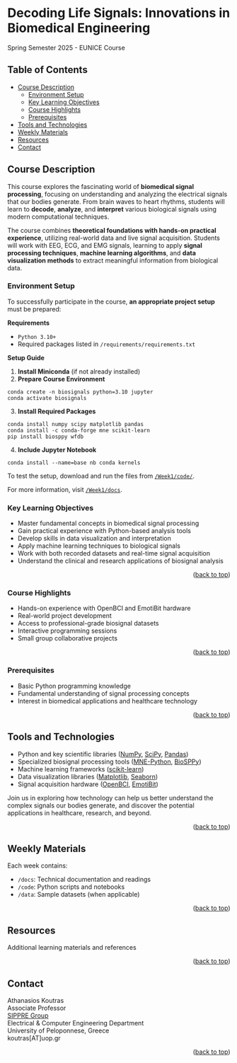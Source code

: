 <a id="readme-top"></a>

<!-- omit in toc -->
# Decoding Life Signals: Innovations in Biomedical Engineering

Spring Semester 2025 - EUNICE Course

<!-- omit in toc -->
## Table of Contents
- [Course Description](#course-description)
  - [Environment Setup](#environment-setup)
  - [Key Learning Objectives](#key-learning-objectives)
  - [Course Highlights](#course-highlights)
  - [Prerequisites](#prerequisites)
- [Tools and Technologies](#tools-and-technologies)
- [Weekly Materials](#weekly-materials)
- [Resources](#resources)
- [Contact](#contact)

## Course Description
This course explores the fascinating world of **biomedical signal processing**, focusing on understanding and analyzing the electrical signals that our bodies generate. From brain waves to heart rhythms, students will learn to **decode**, **analyze**, and **interpret** various biological signals using modern computational techniques.

The course combines **theoretical foundations with hands-on practical experience**, utilizing real-world data and live signal acquisition. Students will work with EEG, ECG, and EMG signals, learning to apply **signal processing techniques**, **machine learning algorithms**, and **data visualization methods** to extract meaningful information from biological data.

### Environment Setup
To successfully participate in the course, **an appropriate project setup** must be prepared:

**Requirements**
- `Python 3.10+`
- Required packages listed in `/requirements/requirements.txt`

**Setup Guide**
1. **Install Miniconda** (if not already installed)
2. **Prepare Course Environment**
```
conda create -n biosignals python=3.10 jupyter
conda activate biosignals
```
3. **Install Required Packages**
```
conda install numpy scipy matplotlib pandas
conda install -c conda-forge mne scikit-learn
pip install biosppy wfdb
```
4. **Include Jupyter Notebook**
```
conda install --name=base nb conda kernels
```

To test the setup, download and run the files from [`/Week1/code/`](https://github.com/undeMalum/DecodingLifeSignals/tree/main/Week1/code).

For more information, visit [`/Week1/docs`](https://github.com/undeMalum/DecodingLifeSignals/tree/main/Week1/docs).

### Key Learning Objectives
- Master fundamental concepts in biomedical signal processing
- Gain practical experience with Python-based analysis tools
- Develop skills in data visualization and interpretation
- Apply machine learning techniques to biological signals
- Work with both recorded datasets and real-time signal acquisition
- Understand the clinical and research applications of biosignal analysis

<p style="text-align: right;">(<a href="#readme-top">back to top</a>)</p>

### Course Highlights
- Hands-on experience with OpenBCI and EmotiBit hardware
- Real-world project development
- Access to professional-grade biosignal datasets
- Interactive programming sessions
- Small group collaborative projects

<p style="text-align: right;">(<a href="#readme-top">back to top</a>)</p>

### Prerequisites
- Basic Python programming knowledge
- Fundamental understanding of signal processing concepts
- Interest in biomedical applications and healthcare technology

<p style="text-align: right;">(<a href="#readme-top">back to top</a>)</p>

## Tools and Technologies  
- Python and key scientific libraries ([NumPy](https://numpy.org/), [SciPy](https://scipy.org/), [Pandas](https://pandas.pydata.org))  
- Specialized biosignal processing tools ([MNE-Python](https://mne.tools/stable/index.html), [BioSPPy](https://biosppy.readthedocs.io/en/stable/))  
- Machine learning frameworks ([scikit-learn](https://scikit-learn.org/))  
- Data visualization libraries ([Matplotlib](https://matplotlib.org/), [Seaborn](https://seaborn.pydata.org/))  
- Signal acquisition hardware ([OpenBCI](https://openbci.com/), [EmotiBit](https://www.emotibit.com/))  

Join us in exploring how technology can help us better understand the complex signals our bodies generate, and discover the potential applications in healthcare, research, and beyond.

<p style="text-align: right;">(<a href="#readme-top">back to top</a>)</p>

## Weekly Materials
Each week contains:
- `/docs`: Technical documentation and readings
- `/code`: Python scripts and notebooks
- `/data`: Sample datasets (when applicable)

<p style="text-align: right;">(<a href="#readme-top">back to top</a>)</p>

## Resources
Additional learning materials and references

<p style="text-align: right;">(<a href="#readme-top">back to top</a>)</p>

## Contact
Athanasios Koutras<br>
Associate Professor<br>
[SIPPRE Group](http://www.sippre-group.com)<br>
Electrical & Computer Engineering Department<br>
University of Peloponnese, Greece<br>
koutras[AT]uop.gr<br>

<p style="text-align: right;">(<a href="#readme-top">back to top</a>)</p>
